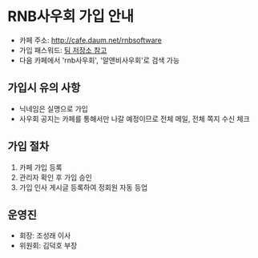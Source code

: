 # RNB사우회 가입 안내
* 카페 주소: http://cafe.daum.net/rnbsoftware
* 가입 패스워드: [팀 저장소 참고](https://github.com/rnb-rpa/Team/blob/master/cafe.md)
* 다음 카페에서 'rnb사우회', '알앤비사우회'로 검색 가능

## 가입시 유의 사항
* 닉네임은 실명으로 가입
* 사우회 공지는 카페를 통해서만 나갈 예정이므로 전체 메일, 전체 쪽지 수신 체크

## 가입 절차
1. 카페 가입 등록
2. 관리자 확인 후 가입 승인
3. 가입 인사 게시글 등록하여 정회원 자동 등업

## 운영진
* 회장: 조성래 이사
* 위원회: 김덕호 부장
